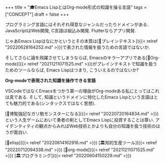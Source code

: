 +++
title = "🎓Emacs LispとはOrg-mode形式の知識を操る言語"
tags = ["CONCEPT"]
draft = false
+++

プログラミング言語にはそれぞれ得意なジャンルだったりドメインがある. JavaScriptはWeb開発, C言語は組込み開発. Flutterならアプリ開発.

じゃあEmacs Lispはなにかというとその本質は[📝プレインテキスト]({{< relref "20220628164252.md" >}})で表された情報を扱うための言語ではないか.

そしてさらに論を飛躍させてしまうならば, Emacsのキラーアプリである[📝Org-mode]({{< relref "20211211071525.md" >}})がプレインテキストで知識を扱うためのツールならば, Emacs Lispはつまり, こういえるのではないか?

**Org-modeで表現された知識を操作できる言語**

VSCodeではなくEmacsをつかう第一の理由がOrg-modeある私にとってはこれは真である. そして, 知識というドメインに特化したEmacs Lispという言語はとても魅力的である(シンタックスではなく思想).

[🦊博覧強記なガリ勉モンスターになる]({{< relref "20220720164834.md" >}})という人生ゲームにおいて勇者の剣としてEmacs Lispに投資することは尊い. アイデンティティの観点からみればWeb技術とかよりも自分の知識を扱う技術のほうが面白い.

[🔖elisp]({{< relref "20220614162916.md" >}}) [🏛知的生産ツール]({{< relref "20220712094338.md" >}}) [🔖org-mode]({{< relref "20211211071525.md" >}}) [🏛プログラミング]({{< relref "20220604150229.md" >}})
